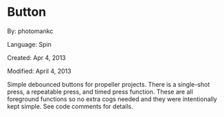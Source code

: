 # Button

By: photomankc

Language: Spin

Created: Apr 4, 2013

Modified: April 4, 2013

Simple debounced buttons for propeller projects. There is a single-shot press, a repeatable press, and timed press function. These are all foreground functions so no extra cogs needed and they were intentionally kept simple. See code comments for details.
